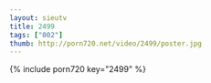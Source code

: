 ```yaml
--- 
layout: sieutv
title: 2499
tags: ["002"]
thumb: http://porn720.net/video/2499/poster.jpg
---
```

{% include porn720 key="2499" %} 
